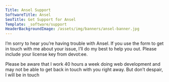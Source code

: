 ```yaml
---
Title: Ansel Support
SoftwareTitle: Ansel
SeoTitle: Get Support for Ansel
Template: _software/support
HeaderBackgroundImage: /assets/img/banners/ansel-banner.jpg
---
```


I’m sorry to hear you’re having trouble with Ansel. If you use the form to get in touch with me about your issue, I’ll do my best to help you out. Please include your license key from devot:ee.

Please be aware that I work 40 hours a week doing web development and may not be able to get back in touch with you right away. But don’t despair, I will be in touch
